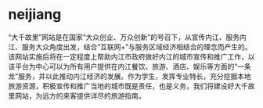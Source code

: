 # neijiang
“大千故里”网站是在国家“大众创业、万众创新”的号召下，从宣传内江、服务内江、服务大众角度出发，结合“互联网+”与服务区域经济相结合的理念而产生的。该网站实施后将在一定程度上帮助内江市政府做好内江的城市宣传和推广工作，以该平台为中心可以为所有用户提供在内江餐饮、旅游、酒店、娱乐等方面的“一条龙”服务，并以此推动内江经济的发展。作为学生，发挥专业特长，充分挖掘本地旅游资源，积极宣传和推广当地的城市既是责任，也是义务，我们将建设好大千故里网站，为远方的来客提供详尽的旅游指南。
